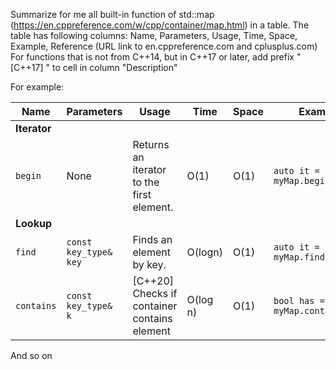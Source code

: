 Summarize for me all built-in function of std::map (https://en.cppreference.com/w/cpp/container/map.html) in a table.
The table has following columns: Name, Parameters, Usage, Time, Space, Example, Reference (URL link to en.cppreference.com and cplusplus.com)
For functions that is not from C++14, but in C++17 or later, add prefix "[C++17] " to cell in column "Description"

For example:

|Name|Parameters|Usage|Time|Space|Example|Reference|
|-----|----|----|-----|----|----|-------|
|**Iterator**|
|`begin`|None|Returns an iterator to the first element.|O(1)|O(1)|`auto it = myMap.begin();`|[cppreference](https://cplusplus.com/reference/map/map/begin/), [cpp](https://cplusplus.com/reference/map/map/begin/)|
|**Lookup**|
|`find`|`const key_type& key`|Finds an element by key.|O(logn)|O(1)|`auto it = myMap.find(2);`|[cppreference](https://cplusplus.com/reference/map/map/find/), [cpp](https://en.cppreference.com/w/cpp/container/map/find)|
|`contains`|`const key_type& k`|[C++20] Checks if container contains element|O(log n)|O(1)|`bool has = myMap.contains(5);`|[cppreference](https://en.cppreference.com/w/cpp/container/map/contains)|

And so on